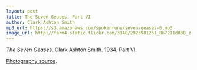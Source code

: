 ```yaml
---
layout: post
title: The Seven Geases, Part VI
author: Clark Ashton Smith
mp3_url: https://s3.amazonaws.com/spokenrune/seven-geases-6.mp3
image_url: http://farm4.static.flickr.com/3148/2923981251_867211d038_z.jpg
---
```


_The Seven Geases_.  Clark Ashton Smith.  1934.  Part VI.

[Photography source](http://www.flickr.com/photos/sonicsquirtgun/2923981251/).